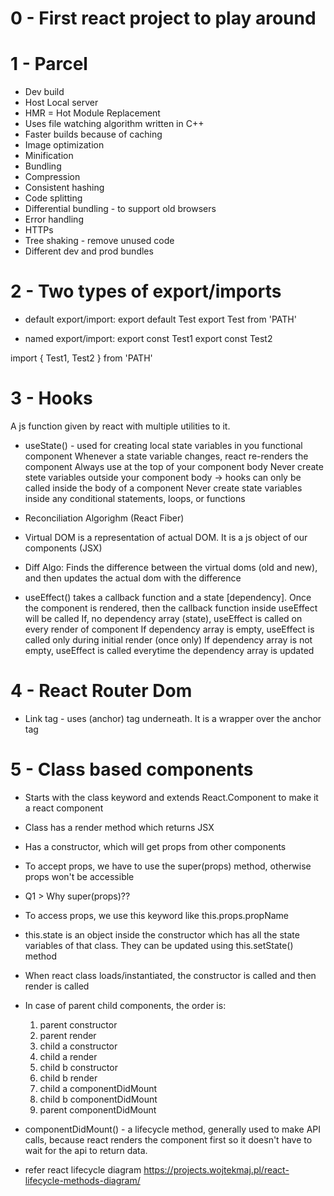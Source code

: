 # 0 - First react project to play around

# 1 - Parcel
- Dev build
- Host Local server
- HMR = Hot Module Replacement
- Uses file watching algorithm written in C++
- Faster builds because of caching
- Image optimization
- Minification
- Bundling
- Compression
- Consistent hashing
- Code splitting
- Differential bundling - to support old browsers
- Error handling
- HTTPs
- Tree shaking - remove unused code
- Different dev and prod bundles


# 2 - Two types of export/imports

- default export/import:
export default Test
export Test from 'PATH'

- named export/import:
export const Test1
export const Test2

import { Test1, Test2 } from 'PATH'

# 3 - Hooks
A js function given by react with multiple utilities to it.
 - useState() - used for creating local state variables in you functional component
 Whenever a state variable changes, react re-renders the component
 Always use at the top of your component body
 Never create stete variables outside your component body -> hooks can only be called inside the body of a component
 Never create state variables inside any conditional statements, loops, or functions

 - Reconciliation Algorighm (React Fiber)

 - Virtual DOM is a representation of actual DOM. It is a js object of our components (JSX)

 - Diff Algo:
 Finds the difference between the virtual doms (old and new), and then updates the actual dom with the difference

 - useEffect()
 takes a callback function and a state [dependency].
 Once the component is rendered, then the callback function inside useEffect will be called
 If, no dependency array (state), useEffect is called on every render of component
 If dependency array is empty, useEffect is called only during initial render (once only)
 If dependency array is not empty, useEffect is called everytime the dependency array is updated


# 4 - React Router Dom
- Link tag - uses <a> (anchor) tag underneath. It is a wrapper over the anchor tag


# 5 - Class based components
- Starts with the class keyword and extends React.Component to make it a react component
- Class has a render method which returns JSX
- Has a constructor, which will get props from other components
- To accept props, we have to use the super(props) method, otherwise props won't be accessible
- Q1 > Why super(props)??
- To access props, we use this keyword like this.props.propName
- this.state is an object inside the constructor which has all the state variables of that class. They can be updated using this.setState() method
- When react class loads/instantiated, the constructor is called and then render is called
- In case of parent child components, the order is:
    1. parent constructor
    2. parent render
    3. child a constructor
    4. child a render
    3. child b constructor
    4. child b render
    5. child a componentDidMount
    5. child b componentDidMount
    6. parent componentDidMount

- componentDidMount() - a lifecycle method, generally used to make API calls, because react renders the component first so it doesn't have to wait for the api to return data.
- refer react lifecycle diagram
  https://projects.wojtekmaj.pl/react-lifecycle-methods-diagram/